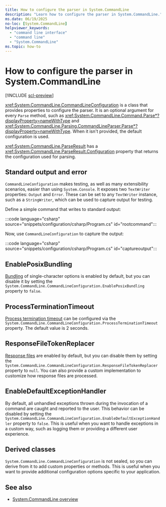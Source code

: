 ```yaml
---
title: How to configure the parser in System.CommandLine
description: "Learn how to configure the parser in System.CommandLine."
ms.date: 06/19/2025
no-loc: [System.CommandLine]
helpviewer_keywords:
  - "command line interface"
  - "command line"
  - "System.CommandLine"
ms.topic: how-to
---
```


# How to configure the parser in System.CommandLine

[!INCLUDE [scl-preview](./includes/scl-preview.md)]

<xref:System.CommandLine.CommandLineConfiguration> is a class that provides properties to configure the parser. It is an optional argument for every `Parse` method, such as <xref:System.CommandLine.Command.Parse*?displayProperty=nameWithType> and <xref:System.CommandLine.Parsing.CommandLineParser.Parse*?displayProperty=nameWithType>. When it isn't provided, the default configuration is used.

<xref:System.CommandLine.ParseResult> has a <xref:System.CommandLine.ParseResult.Configuration> property that returns the configuration used for parsing.

## Standard output and error

`CommandLineConfiguration` makes testing, as well as many extensibility scenarios, easier than using `System.Console`. It exposes two `TextWriter` properties: `Output` and `Error`. These can be set to any `TextWriter` instance, such as a `StringWriter`, which can be used to capture output for testing.

Define a simple command that writes to standard output:

:::code language="csharp" source="snippets/configuration/csharp/Program.cs" id="rootcommand":::

Now, use `CommandLineConfiguration` to capture the output:

:::code language="csharp" source="snippets/configuration/csharp/Program.cs" id="captureoutput":::

## EnablePosixBundling

[Bundling](syntax.md#option-bundling) of single-character options is enabled by default, but you can disable it by setting the `System.CommandLine.CommandLineConfiguration.EnablePosixBundling` property to `false`.

## ProcessTerminationTimeout

[Process termination timeout](how-to-parse-and-invoke.md#process-termination-timeout) can be configured via the `System.CommandLine.CommandLineConfiguration.ProcessTerminationTimeout` property. The default value is 2 seconds.

## ResponseFileTokenReplacer

[Response files](syntax.md#response-files) are enabled by default, but you can disable them by setting the `System.CommandLine.CommandLineConfiguration.ResponseFileTokenReplacer` property to `null`. You can also provide a custom implementation to customize how response files are processed.

## EnableDefaultExceptionHandler

By default, all unhandled exceptions thrown during the invocation of a command are caught and reported to the user. This behavior can be disabled by setting the `System.CommandLine.CommandLineConfiguration.EnableDefaultExceptionHandler` property to `false`. This is useful when you want to handle exceptions in a custom way, such as logging them or providing a different user experience.

## Derived classes

`System.CommandLine.CommandLineConfiguration` is not sealed, so you can derive from it to add custom properties or methods. This is useful when you want to provide additional configuration options specific to your application.

## See also

- [System.CommandLine overview](index.md)
